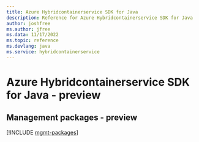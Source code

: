 ```yaml
---
title: Azure Hybridcontainerservice SDK for Java
description: Reference for Azure Hybridcontainerservice SDK for Java
author: joshfree
ms.author: jfree
ms.data: 11/17/2022
ms.topic: reference
ms.devlang: java
ms.service: hybridcontainerservice
---
```

# Azure Hybridcontainerservice SDK for Java - preview

## Management packages - preview
[!INCLUDE [mgmt-packages](hybridcontainerservice-mgmt-index.md)]